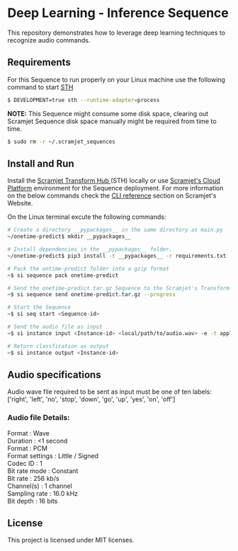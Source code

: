 # Deep Learning - Inference Sequence

This repository demonstrates how to leverage deep learning techniques to recognize audio commands. 


## Requirements

For this Sequence to run properly on your Linux machine use the following command to start <a href="https://docs.scramjet.org/platform/self-hosted-installation/" target="_blank">STH</a>

```bash
$ DEVELOPMENT=true sth --runtime-adapter=process
```
**NOTE:** This Sequence might consume some disk space, clearing out Scramjet Sequence disk space manually might be required from time to time.

```bash
$ sudo rm -r ~/.scramjet_sequences
```

## Install and Run

Install the <a href="https://docs.scramjet.org/platform/self-hosted-installation/" target="_blank">Scramjet Transform Hub </a> (STH) locally or use 
<a href="https://docs.scramjet.org/platform/get-started/" target="_blank">Scramjet's Cloud Platform</a> environment for the Sequence deployment.
For more information on the below commands check the 
<a href="https://docs.scramjet.org/platform/cli-reference/#useful-commands" target="_blank">CLI reference</a> section on Scramjet's Website.

On the Linux terminal excute the following commands:

```bash
# Create a directory __pypackages__ in the same directory as main.py
~/onetime-predict$ mkdir __pypackages__

# Install dependencies in the __pypackages__ folder. 
~/onetime-predict$ pip3 install -t __pypackages__ -r requirements.txt

# Pack the ontime-predict folder into a gzip format
~$ si sequence pack onetime-predict

# Send the onetime-predict.tar.gz Sequence to the Scramjet's Transform-Hub, with a return <Sequence-id> value
~$ si sequence send onetime-predict.tar.gz --progress

# Start the Sequence
~$ si seq start <Sequence-id> 

# Send the audio file as input
~$ si instance input <Instance-id> <local/path/to/audio.wav> -e -t application/octet-stream

# Return classfication as output
~$ si instance output <Instance-id>
```

## Audio specifications

Audio wave file required to be sent as input must be one of ten labels:<br/> ['right', 'left', 'no', 'stop', 'down', 'go', 'up', 'yes', 'on', 'off']

### Audio file Details:

Format : Wave<br/>
Duration : <1 second<br/>
Format : PCM<br/>
Format settings : Little / Signed<br/>
Codec ID : 1<br/>
Bit rate mode : Constant<br/>
Bit rate : 256 kb/s<br/>
Channel(s) : 1 channel<br/>
Sampling rate : 16.0 kHz<br/>
Bit depth : 16 bits<br/>



## License

This project is licensed under MIT licenses. 